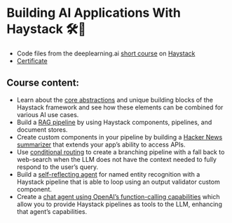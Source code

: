 # Building AI Applications With Haystack 🛠️🤖

- Code files from the deeplearning.ai [short course](https://www.deeplearning.ai/short-courses/building-ai-applications-with-haystack) on [Haystack](https://docs.haystack.deepset.ai/docs/intro)
- [Certificate](https://learn.deeplearning.ai/accomplishments/104da721-2f22-4998-b7c1-c111d75165b9)

## Course content:

- Learn about the [core abstractions](Lesson_1.ipynb) and unique building blocks of the Haystack framework and see how these elements can be combined for various AI use cases.
- Build a [RAG pipeline](Lesson_2.ipynb) by using Haystack components, pipelines, and document stores.
- Create custom components in your pipeline by building a [Hacker News summarizer](Lesson_3.ipynb) that extends your app’s ability to access APIs.
- Use [conditional routing](Lesson_4.ipynb) to create a branching pipeline with a fall back to web-search when the LLM does not have the context needed to fully respond to the user’s query.
- Build a [self-reflecting agent](Lesson_5.ipynb) for named entity recognition with a Haystack pipeline that is able to loop using an output validator custom component.
- Create a [chat agent using OpenAI’s function-calling capabilities](Lesson_6.ipynb) which allow you to provide Haystack pipelines as tools to the LLM, enhancing that agent’s capabilities.

